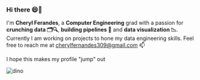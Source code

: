 ### Hi there 😄👋
 I'm <b>Cheryl Ferandes</b>, a <b>Computer Engineering</b> grad with a passion for <b>crunching data 🗂️🔍</b>, <b>building pipelines  🔨</b> and <b>data visualization  📉</b>.
 Currently I am working on projects to hone my data engineering skills.
 Feel free to reach me at cherylfernandes309@gmail.com 📫

 I hope this makes my profile "jump" out

![dino](https://github.com/fernandes-cheryl/fernandes-cheryl/assets/100081376/beacd503-6e9c-4ca1-ab1e-65ff154d064a)

